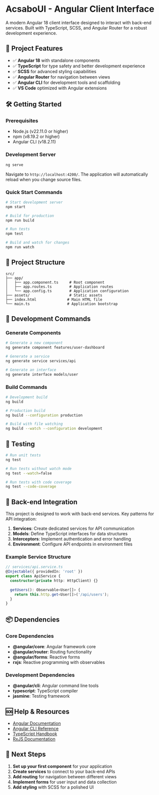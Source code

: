 # AcsaboUI - Angular Client Interface

A modern Angular 18 client interface designed to interact with back-end services. Built with TypeScript, SCSS, and Angular Router for a robust development experience.

## 🚀 Project Features

- ✅ **Angular 18** with standalone components
- ✅ **TypeScript** for type safety and better development experience
- ✅ **SCSS** for advanced styling capabilities
- ✅ **Angular Router** for navigation between views
- ✅ **Angular CLI** for development tools and scaffolding
- ✅ **VS Code** optimized with Angular extensions

## 🛠️ Getting Started

### Prerequisites
- Node.js (v22.11.0 or higher)
- npm (v8.19.2 or higher)
- Angular CLI (v18.2.11)

### Development Server
```bash
ng serve
```
Navigate to `http://localhost:4200/`. The application will automatically reload when you change source files.

### Quick Start Commands
```bash
# Start development server
npm start

# Build for production
npm run build

# Run tests
npm test

# Build and watch for changes
npm run watch
```

## 📁 Project Structure
```
src/
├── app/
│   ├── app.component.ts     # Root component
│   ├── app.routes.ts        # Application routes
│   └── app.config.ts        # Application configuration
├── assets/                  # Static assets
├── index.html              # Main HTML file
└── main.ts                 # Application bootstrap
```

## 🔧 Development Commands

### Generate Components
```bash
# Generate a new component
ng generate component features/user-dashboard

# Generate a service
ng generate service services/api

# Generate an interface
ng generate interface models/user
```

### Build Commands
```bash
# Development build
ng build

# Production build
ng build --configuration production

# Build with file watching
ng build --watch --configuration development
```

## 🧪 Testing
```bash
# Run unit tests
ng test

# Run tests without watch mode
ng test --watch=false

# Run tests with code coverage
ng test --code-coverage
```

## 🔗 Back-end Integration

This project is designed to work with back-end services. Key patterns for API integration:

1. **Services**: Create dedicated services for API communication
2. **Models**: Define TypeScript interfaces for data structures
3. **Interceptors**: Implement authentication and error handling
4. **Environment**: Configure API endpoints in environment files

### Example Service Structure
```typescript
// services/api.service.ts
@Injectable({ providedIn: 'root' })
export class ApiService {
  constructor(private http: HttpClient) {}
  
  getUsers(): Observable<User[]> {
    return this.http.get<User[]>('/api/users');
  }
}
```

## 📦 Dependencies

### Core Dependencies
- **@angular/core**: Angular framework core
- **@angular/router**: Routing functionality
- **@angular/forms**: Reactive forms
- **rxjs**: Reactive programming with observables

### Development Dependencies
- **@angular/cli**: Angular command line tools
- **typescript**: TypeScript compiler
- **jasmine**: Testing framework

## 🆘 Help & Resources

- [Angular Documentation](https://angular.dev)
- [Angular CLI Reference](https://angular.dev/tools/cli)
- [TypeScript Handbook](https://www.typescriptlang.org/docs/)
- [RxJS Documentation](https://rxjs.dev/)

## 🎯 Next Steps

1. **Set up your first component** for your application
2. **Create services** to connect to your back-end APIs
3. **Add routing** for navigation between different views
4. **Implement forms** for user input and data collection
5. **Add styling** with SCSS for a polished UI
